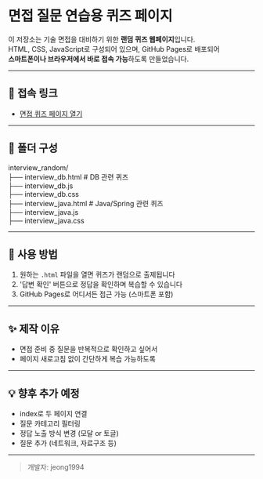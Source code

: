 # 면접 질문 연습용 퀴즈 페이지

이 저장소는 기술 면접을 대비하기 위한 **랜덤 퀴즈 웹페이지**입니다.  
HTML, CSS, JavaScript로 구성되어 있으며, GitHub Pages로 배포되어  
**스마트폰이나 브라우저에서 바로 접속 가능**하도록 만들었습니다.

---

## 🔗 접속 링크
- [면접 퀴즈 페이지 열기](https://jeong1994.github.io/interview_QnA/interview_db.html)

---

## 📁 폴더 구성
interview_random/<br>
├── interview_db.html # DB 관련 퀴즈<br>
├── interview_db.js<br>
├── interview_db.css<br>
├── interview_java.html # Java/Spring 관련 퀴즈<br>
├── interview_java.js<br>
├── interview_java.css<br>

---

## 📱 사용 방법
1. 원하는 `.html` 파일을 열면 퀴즈가 랜덤으로 출제됩니다
2. '답변 확인' 버튼으로 정답을 확인하며 복습할 수 있습니다
3. GitHub Pages로 어디서든 접근 가능 (스마트폰 포함)

---

## ✨ 제작 이유
- 면접 준비 중 질문을 반복적으로 확인하고 싶어서
- 페이지 새로고침 없이 간단하게 복습 가능하도록

---

## 💡 향후 추가 예정
- index로 두 페이지 연결
- 질문 카테고리 필터링
- 정답 노출 방식 변경 (모달 or 토글)
- 질문 추가 (네트워크, 자료구조 등)

---

> 개발자: jeong1994

